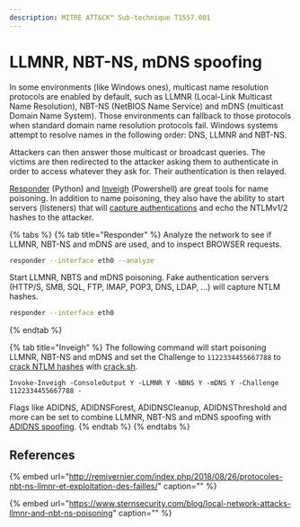 ```yaml
---
description: MITRE ATT&CK™ Sub-technique T1557.001
---
```


# LLMNR, NBT-NS, mDNS spoofing

In some environments \(like Windows ones\), multicast name resolution protocols are enabled by default, such as LLMNR \(Local-Link Multicast Name Resolution\), NBT-NS \(NetBIOS Name Service\) and mDNS \(multicast Domain Name System\). Those environments can fallback to those protocols when standard domain name resolution protocols fail. Windows systems attempt to resolve names in the following order: DNS, LLMNR and NBT-NS.

Attackers can then answer those multicast or broadcast queries. The victims are then redirected to the attacker asking them to authenticate in order to access whatever they ask for. Their authentication is then relayed.

[Responder](https://github.com/SpiderLabs/Responder) \(Python\) and [Inveigh](https://github.com/Kevin-Robertson/Inveigh) \(Powershell\) are great tools for name poisoning. In addition to name poisoning, they also have the ability to start servers \(listeners\) that will [capture authentications](../abusing-lm-and-ntlm/capturing-hashes.md) and echo the NTLMv1/2 hashes to the attacker.

{% tabs %}
{% tab title="Responder" %}
Analyze the network to see if LLMNR, NBT-NS and mDNS are used, and to inspect BROWSER requests.

```bash
responder --interface eth0 --analyze
```

Start LLMNR, NBTS and mDNS poisoning. Fake authentication servers \(HTTP/S, SMB, SQL, FTP, IMAP, POP3, DNS, LDAP, ...\) will capture NTLM hashes.

```bash
responder --interface eth0
```
{% endtab %}

{% tab title="Inveigh" %}
The following command will start poisoning LLMNR, NBT-NS and mDNS and set the Challenge to `1122334455667788` to [crack NTLM hashes](../credentials/cracking.md#practice) with [crack.sh](https://crack.sh/).

```text
Invoke-Inveigh -ConsoleOutput Y -LLMNR Y -NBNS Y -mDNS Y -Challenge 1122334455667788 -
```

Flags like ADIDNS, ADIDNSForest, ADIDNSCleanup, ADIDNSThreshold and more can be set to combine LLMNR, NBT-NS and mDNS spoofing with [ADIDNS spoofing](adidns-spoofing.md).
{% endtab %}
{% endtabs %}

## References

{% embed url="http://remivernier.com/index.php/2018/08/26/protocoles-nbt-ns-llmnr-et-exploitation-des-failles/" caption="" %}

{% embed url="https://www.sternsecurity.com/blog/local-network-attacks-llmnr-and-nbt-ns-poisoning" caption="" %}


